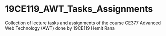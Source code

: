 # 19CE119_AWT_Tasks_Assignments
Collection of lecture tasks and assignments of the course CE377 Advanced Web Technology (AWT) done by 19CE119 Hemit Rana
